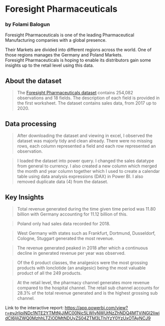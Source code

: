 # Foresight Pharmaceuticals
### by Folami Balogun

Foresight Pharmaceuticals is one of the leading Pharmaceutical Manufacturing companies with a global presence.

Their Markets are divided into different regions across the world. One of those regions manages the Germany and Poland Markets.  
Foresight Pharmaceuticals is hoping to enable its distributors gain some insights up to the retail level using this data. 
## About the dataset
>The [Foresight Pharmaceuticals dataset](https://foresightbi.com.ng/practice-data/3-datasets-for-your-portfolio/) contains 254,082 observations and 18 fields. The description of each field is provided in the first worksheet. The dataset contains sales data, from 2017 up to 2020.

## Data processing
> After downloading the dataset and viewing in excel, I observed the dataset was majorly tidy and clean already. There were no missing rows, each column represented a field and each row represented an observation.

> I loaded the dataset into power query. I changed the sales datatype from general to currency. I also created a new column which merged the month and year column together which I used to create a calendar table using data analysis expressions (DAX) in Power BI. I also removed duplicate data (4) from the dataset.

## Key Insights
>Total revenue generated during the time given time period was 11.80 billion with Germany accounting for 11.12 billion of this. 

>Poland only had sales data recorded for 2018. 

> West Germany with states such as Frankfurt, Dortmund, Dusseldorf, Cologne, Stuggart generated the most revenue. 

>The revenue generated peaked in 2018 after which a continuous decline in generated revenue per year was observed.  

> Of the 6 product classes, the analgesics were the most grossing products with Ionclotide (an analgesic) being the most valuable product of all the 249 products.

> At the retail level, the pharmacy channel generates more revenue compared to the hospital channel. The retail sub channel accounts for 28.3% of the total revenue generated and is the highest grossing sub channel.

Link to the interactive report: https://app.powerbi.com/view?r=eyJrIjoiNDc1NTE2YTMtNjJiMC00Njc5LWIyNWUtNzZhNDQ4MTViNGI2IiwidCI6IjliZWQ0MzhhLTZiODMtNDUyZS04ZTM3LThiYzY0YzUxOTAyNCJ9